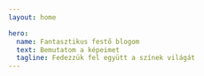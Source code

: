 ```yaml
---
layout: home

hero:
  name: Fantasztikus festő blogom
  text: Bemutatom a képeimet
  tagline: Fedezzük fel együtt a színek világát
---
```

<script setup>
  
  import ArticleCard from "../.vitepress/theme/components/ArticleCard.vue"

  const cards = [
    {
        title: 'Első bejegyzés',
        description: 'Üdvözöllek a festő blogomon! Itt megosztom veled festményeimet, kreatív gondolataimat és az elkészült alkotásaimat.',
        image: '/blog/images/ecset.jpg',
        author: 'HadikP',
        date: '2025-01-13',
        path: '/blog/hu/article-1'
    },
    {
        title: 'Bárnai templom',
        description: 'Üdvözöllek a festő blogomon! Itt majd megosztom veled festményeimet, kreatív gondolataimat és az elkészült alkotásaimat.',
        image: '/blog/images/reggeli_kod.jpg',
        author: 'HadikP',
        date: '2025-01-20',
        path: '/blog/hu/article-2'
    }
  ]
  
</script>

<ArticleCard :cards="cards" />